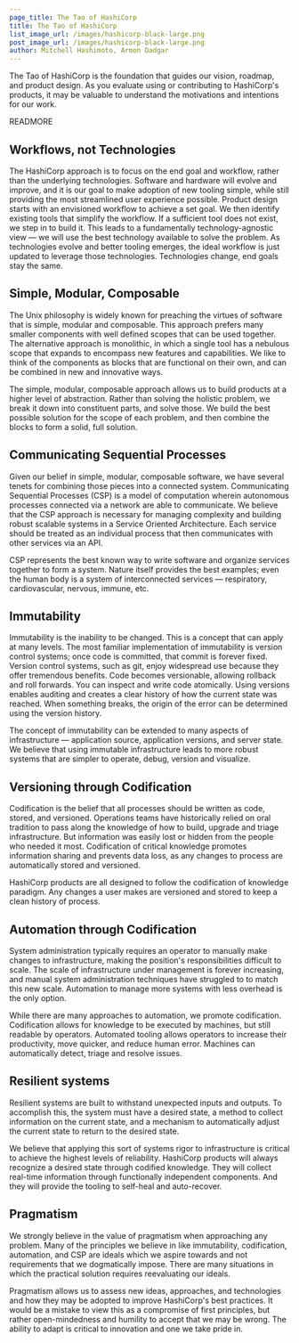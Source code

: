 ```yaml
---
page_title: The Tao of HashiCorp
title: The Tao of HashiCorp
list_image_url: /images/hashicorp-black-large.png
post_image_url: /images/hashicorp-black-large.png
author: Mitchell Hashimoto, Armon Dadgar
---
```

The Tao of HashiCorp is the foundation that guides our vision, roadmap, and product design. As you evaluate using or contributing to HashiCorp's products, it may be valuable to understand the motivations and intentions for our work.

READMORE

## Workflows, not Technologies
The HashiCorp approach is to focus on the end goal and workflow, rather than the underlying technologies. Software and hardware will evolve and improve, and it is our goal to make adoption of new tooling simple, while still providing the most streamlined user experience possible.
Product design starts with an envisioned workflow to achieve a set goal. We then identify existing tools that simplify the workflow. If a sufficient tool does not exist, we step in to build it. This leads to a fundamentally technology-agnostic view — we will use the best technology available to solve the problem. As technologies evolve and better tooling emerges, the ideal workflow is just updated to leverage those technologies. Technologies change, end goals stay the same.

## Simple, Modular, Composable
The Unix philosophy is widely known for preaching the virtues of software that is simple, modular and composable. This approach prefers many smaller components with well defined scopes that can be used together. The alternative approach is monolithic, in which a single tool has a nebulous scope that expands to encompass new features and capabilities. We like to think of the components as blocks that are functional on their own, and can be combined in new and innovative ways.

The simple, modular, composable approach allows us to build products at a higher level of abstraction. Rather than solving the holistic problem, we break it down into constituent parts, and solve those. We build the best possible solution for the scope of each problem, and then combine the blocks to form a solid, full solution.

## Communicating Sequential Processes
Given our belief in simple, modular, composable software, we have several tenets for combining those pieces into a connected system. Communicating Sequential Processes (CSP) is a model of computation wherein autonomous processes connected via a network are able to communicate. We believe that the CSP approach is necessary for managing complexity and building robust scalable systems in a Service Oriented Architecture. Each service should be treated as an individual process that then communicates with other services via an API.

CSP represents the best known way to write software and organize services together to form a system. Nature itself provides the best examples; even the human body is a system of interconnected services — respiratory, cardiovascular, nervous, immune, etc.

## Immutability
Immutability is the inability to be changed. This is a concept that can apply at many levels. The most familiar implementation of immutability is version control systems; once code is committed, that commit is forever fixed. Version control systems, such as git, enjoy widespread use because they offer tremendous benefits. Code becomes versionable, allowing rollback and roll forwards. You can inspect and write code atomically. Using versions enables auditing and creates a clear history of how the current state was reached. When something breaks, the origin of the error can be determined using the version history.

The concept of immutability can be extended to many aspects of infrastructure — application source, application versions, and server state. We believe that using immutable infrastructure leads to more robust systems that are simpler to operate, debug, version and visualize.

## Versioning through Codification
Codification is the belief that all processes should be written as code, stored, and versioned. Operations teams have historically relied on oral tradition to pass along the knowledge of how to build, upgrade and triage infrastructure. But information was easily lost or hidden from the people who needed it most. Codification of critical knowledge promotes information sharing and prevents data loss, as any changes to process are automatically stored and versioned.

HashiCorp products are all designed to follow the codification of knowledge paradigm. Any changes a user makes are versioned and stored to keep a clean history of process.

## Automation through Codification
System administration typically requires an operator to manually make changes to infrastructure, making the position's responsibilities difficult to scale. The scale of infrastructure under management is forever increasing, and manual system administration techniques have struggled to to match this new scale. Automation to manage more systems with less overhead is the only option.

While there are many approaches to automation, we promote codification. Codification allows for knowledge to be executed by machines, but still readable by operators. Automated tooling allows operators to increase their productivity, move quicker, and reduce human error.  Machines can automatically detect, triage and resolve issues.

## Resilient systems
Resilient systems are built to withstand unexpected inputs and outputs. To accomplish this, the system must have a desired state, a method to collect information on the current state, and a mechanism to automatically adjust the current state to return to the desired state.

We believe that applying this sort of systems rigor to infrastructure is critical to achieve the highest levels of reliability. HashiCorp products will always recognize a desired state through codified knowledge. They will collect real-time information through functionally independent components. And they will provide the tooling to self-heal and auto-recover.

## Pragmatism
We strongly believe in the value of pragmatism when approaching any problem. Many of the principles we believe in like immutability, codification, automation, and CSP are ideals which we aspire towards and not requirements that we dogmatically impose. There are many situations in which the practical solution requires reevaluating our ideals.

Pragmatism allows us to assess new ideas, approaches, and technologies and how they may be adopted to improve HashiCorp's best practices. It would be a mistake to view this as a compromise of first principles, but rather open-mindedness and humility to accept that we may be wrong. The ability to adapt is critical to innovation and one we take pride in.
